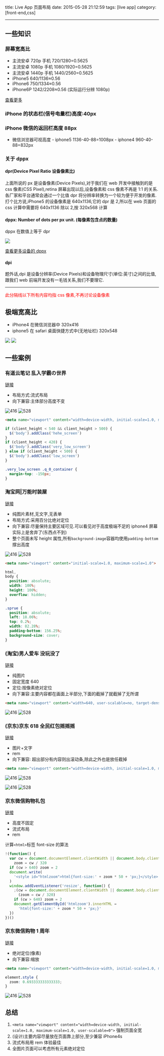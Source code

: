 title: Live App 页面布局
date: 2015-05-28 21:12:59
tags: [live app]
category: [front-end,css]

---

## 一些知识

### 屏幕宽高比

- 主流安卓 720p 手机 720/1280=0.5625
- 主流安卓 1080p 手机 1080/1920=0.5625
- 主流安卓 1440p 手机 1440/2560=0.5625
- iPhone5 640/1136≈0.56
- iPhone6 750/1334≈0.56
- iPhone6P 1242/2208≈0.56 (实际运行分辨 1080p)

[查看更多](http://www.gameui.cn/cc)

### iPhone 的状态栏(信号电量栏)高度:40px

### iPhone 微信的返回栏高度 88px

- 微信浏览器可视高度 - iphone5 1136-40-88=1008px - iphone4 960-40-88=832px

### 关于 dppx

#### dpr(Device Pixel Ratio 设备像素比)

上面所说的 px 是设备像素(Device Pixels),对于我们在 web 开发中接触到的是 css 像素(CSS Pixel),retina 屏幕出现以后,设备像素和 css 像素不再是 1:1 的关系.各厂家和平台通常会通过一个比值 dpr 将分辨率转换为一个较为便于开发的像素.打个比方说,iPhone5 的设备像素是 640x1136,它的 dpr 是 2,所以在 web 页面的 css 计算中需要将 640x1136 除以 2,按 320x568 计算

#### dppx: Number of dots per px unit. (每像素包含点的数量)

dppx 在数值上等于 dpr

![](http://stariveer.qiniudn.com/blog/150528/dpr_scr.jpg)

[查看更多设备的 dppx](http://dpi.lv)

#### dpi

题外话,dpi 是设备分辨率(Device Pixels)和设备物理尺寸(单位:英寸)之间的比值,跟我们 web 前端开发没有一毛钱关系,我们不要理它.

---

<span style="color:red">此分隔线以下所有内容均指 css 像素,不再讨论设备像素<span>

## 极端宽高比

- iPhone4 在微信浏览器中 320x416
- iphone5 在 safari 桌面快捷方式中(无地址栏) 320x548

![](http://ww4.sinaimg.cn/large/456d4a33gw1esj8u2evdnj202802w3y9.jpg)
![](http://ww1.sinaimg.cn/large/456d4a33gw1esj8vf3i01j202803t3y9.jpg)

## 一些案例

### 有道云笔记 乱入学霸の世界

[链接](http://note.youdao.com/xuebagame/)

- 布局方式:流式布局
- 向下兼容:主体部分高度不变

![416](http://stariveer.qiniudn.com/blog/150528/app_1_416.png)
![528](http://stariveer.qiniudn.com/blog/150528/app_1_528.png)

```html
<meta name="viewport" content="width=device-width, initial-scale=1.0, minimum-scale=1.0, maximum-scale=1.0, user-scalable=no">
```

```javascript
if (client_height < 540 && client_height > 500) {
  $('body').addClass('hehe_screen')
}
if (client_height < 420) {
  $('body').addClass('very_low_screen')
} else if (client_height < 500) {
  $('body').addClass('low_screen')
}
```

```css
.very_low_screen .q_0_container {
  margin-top: -150px;
}
```

### 淘宝网|万能时装屋

[链接](http://tbnewwave.cdnpe.com/)

- 纯图片素材,无文字,无表单
- 布局方式:采用百分比绝对定位
- 向下兼容:尽量保持主要区域可见.可以看见对于高度极端不足的 iphone4 屏幕实际上是舍弃了(东西点不到)
- 整个页面未写 height 属性,所有`background-image`容器均使用`padding-bottom`撑出高度

![416](http://stariveer.qiniudn.com/blog/150528/app_2_416.png)
![528](http://stariveer.qiniudn.com/blog/150528/app_2_528.png)

```html
<meta name="viewport" content="initial-scale=1.0, maximum-scale=1.0">
```

```css
html,
body {
  position: absolute;
  width: 100%;
  height: 100%;
  overflow: hidden;
}
```

```css
.sprue {
  position: absolute;
  left: 18.06%;
  top: 0.2%;
  width: 82.28%;
  padding-bottom: 156.25%;
  background-size: cover;
}
```

### (淘宝)男人爱车 没玩没了

[链接](http://www.uwin.cc/taobao/20150408/index.html)

- 纯图片
- 固定宽度 640
- 定位:按像素绝对定位
- 向下兼容:主要内容都在画面上半部分,下面的截掉了就截掉了无所谓

```html
<meta name="viewport" content="width=640, user-scalable=no, target-densitydpi=device-dpi">
```

![416](http://stariveer.qiniudn.com/blog/150528/app_3_416.jpeg)
![528](http://stariveer.qiniudn.com/blog/150528/app_3_528.jpeg)

### (京东)京东 618 全民红包摇摇摇

[链接](http://wqs.jd.com/promote/CH62/2015/618party/?PTAG=17053.1.1)

- 图片+文字
- rem
- 向下兼容: 超出部分有内容则出滚动条,除此之外也是放任截掉

```html
<meta name="viewport" content="width=device-width, initial-scale=1.0, maximum-scale=1.0, user-scalable=0">
```

![416](http://stariveer.qiniudn.com/blog/150528/app_4_416_1.jpeg)
![528](http://stariveer.qiniudn.com/blog/150528/app_4_528_1.jpeg)

![416](http://stariveer.qiniudn.com/blog/150528/app_4_416_2.jpeg)
![528](http://stariveer.qiniudn.com/blog/150528/app_4_528_2.jpeg)

### 京东微信购物礼包

[链接](http://wqs.jd.com/promote/2015/sns_sale/index.html?PTAG=17053.1.1)

- 高度不固定
- 流式布局
- rem

计算`<html>`标签 font-size 的算法

```js
!(function() {
  var cw = document.documentElement.clientWidth || document.body.clientWidth,
    zoom = cw / 320
  if (cw > 640) zoom = 2
  document.write(
    '<style id="htmlzoom">html{font-size:' + zoom * 50 + 'px;}</style>'
  )
  window.addEventListener('resize', function() {
    ;(cw = document.documentElement.clientWidth || document.body.clientWidth),
      (zoom = cw / 320)
    if (cw > 640) zoom = 2
    document.getElementById('htmlzoom').innerHTML =
      'html{font-size:' + zoom * 50 + 'px;}'
  })
})()
```

### 京东微信购物 1 周年

[链接](http://wqs.jd.com/promote/CH50/2015/anniversary/index.html?PTAG=17053.5.3#1)

- 绝对定位(像素)
- 向下兼容:缩放

```html
<meta name="viewport" content="width=device-width, initial-scale=1.0, maximum-scale=1.0, user-scalable=0">
```

```css
element.style {
  zoom: 0.693333333333333;
}
```

![416](http://stariveer.qiniudn.com/blog/150528/app_5_416.jpeg)
![528](http://stariveer.qiniudn.com/blog/150528/app_5_528.jpeg)

## 总结

1. `<meta name="viewport" content="width=device-width, initial-scale=1.0, maximum-scale=1.0, user-scalable=0">` 强制页面全宽
2. (设计)主要内容尽量放在页面靠上部分,至少兼容 iPhone4s
3. 流式布局用 rem 体验最佳
4. 全图片页面可以考虑所有元素绝对定位

